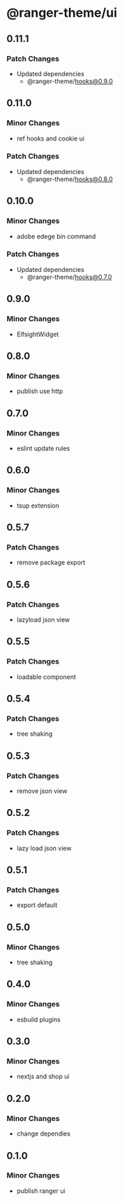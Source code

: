 # @ranger-theme/ui

## 0.11.1

### Patch Changes

- Updated dependencies
  - @ranger-theme/hooks@0.9.0

## 0.11.0

### Minor Changes

- ref hooks and cookie ui

### Patch Changes

- Updated dependencies
  - @ranger-theme/hooks@0.8.0

## 0.10.0

### Minor Changes

- adobe edege bin command

### Patch Changes

- Updated dependencies
  - @ranger-theme/hooks@0.7.0

## 0.9.0

### Minor Changes

- ElfsightWidget

## 0.8.0

### Minor Changes

- publish use http

## 0.7.0

### Minor Changes

- eslint update rules

## 0.6.0

### Minor Changes

- tsup extension

## 0.5.7

### Patch Changes

- remove package export

## 0.5.6

### Patch Changes

- lazyload json view

## 0.5.5

### Patch Changes

- loadable component

## 0.5.4

### Patch Changes

- tree shaking

## 0.5.3

### Patch Changes

- remove json view

## 0.5.2

### Patch Changes

- lazy load json view

## 0.5.1

### Patch Changes

- export default

## 0.5.0

### Minor Changes

- tree shaking

## 0.4.0

### Minor Changes

- esbuild plugins

## 0.3.0

### Minor Changes

- nextjs and shop ui

## 0.2.0

### Minor Changes

- change dependies

## 0.1.0

### Minor Changes

- publish ranger ui
